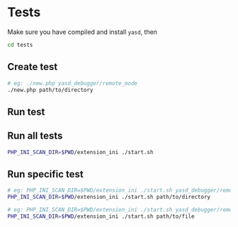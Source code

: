 # Tests

Make sure you have compiled and install `yasd`, then

```bash
cd tests
```

## Create test

```bash
# eg: ./new.php yasd_debugger/remote_mode
./new.php path/to/directory
```

## Run test

## Run all tests

```bash
PHP_INI_SCAN_DIR=$PWD/extension_ini ./start.sh
```

## Run specific test

```bash
# eg: PHP_INI_SCAN_DIR=$PWD/extension_ini ./start.sh yasd_debugger/remote_mode/phpstorm
PHP_INI_SCAN_DIR=$PWD/extension_ini ./start.sh path/to/directory

# eg: PHP_INI_SCAN_DIR=$PWD/extension_ini ./start.sh yasd_debugger/remote_mode/phpstorm/compatible_with_phpstorm.phpt
PHP_INI_SCAN_DIR=$PWD/extension_ini ./start.sh path/to/file
```
